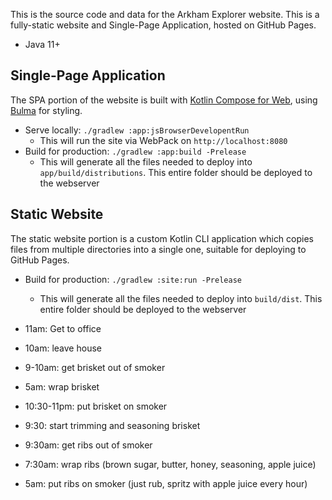 
This is the source code and data for the Arkham Explorer website. This is a fully-static website and Single-Page 
Application, hosted on GitHub Pages. 

- Java 11+

## Single-Page Application

The SPA portion of the website is built with [Kotlin Compose for Web](https://github.com/JetBrains/compose-jb/tree/master/tutorials/Web),
using [Bulma](https://bulma.io/) for styling.

- Serve locally: `./gradlew :app:jsBrowserDevelopentRun`
  - This will run the site via WebPack on `http://localhost:8080`
- Build for production: `./gradlew :app:build -Prelease`
  - This will generate all the files needed to deploy into `app/build/distributions`. This entire folder should be 
    deployed to the webserver

## Static Website

The static website portion is a custom Kotlin CLI application which copies files from multiple directories into a single
one, suitable for deploying to GitHub Pages.

- Build for production: `./gradlew :site:run -Prelease`
  - This will generate all the files needed to deploy into `build/dist`. This entire folder should be
    deployed to the webserver



- 11am: Get to office
- 10am: leave house
- 9-10am: get brisket out of smoker
- 5am: wrap brisket
- 10:30-11pm: put brisket on smoker
- 9:30: start trimming and seasoning brisket

- 9:30am: get ribs out of smoker
- 7:30am: wrap ribs (brown sugar, butter, honey, seasoning, apple juice)
- 5am: put ribs on smoker (just rub, spritz with apple juice every hour)
